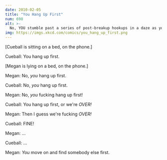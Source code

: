 ```yaml
---
date: 2010-02-05
title: "You Hang Up First"
num: 698
alt: >-
  No, YOU stumble past a series of post-breakup hookups in a daze as you slowly realize what you've lost and how unlikely you are ever to get it back first.
img: https://imgs.xkcd.com/comics/you_hang_up_first.png
---
```

[Cueball is sitting on a bed, on the phone.]

Cueball: You hang up first.

[Megan is lying on a bed, on the phone.]

Megan: No, *you* hang up first.

Cueball: No, *you* hang up first.

Megan: No, *you* fucking hang up first!

Cueball: You hang up first, or we're *OVER!*

Megan: Then I guess we're fucking *OVER!*

Cueball: FINE!

Megan: ...

Cueball: ...

Megan: *You* move on and find somebody else first.